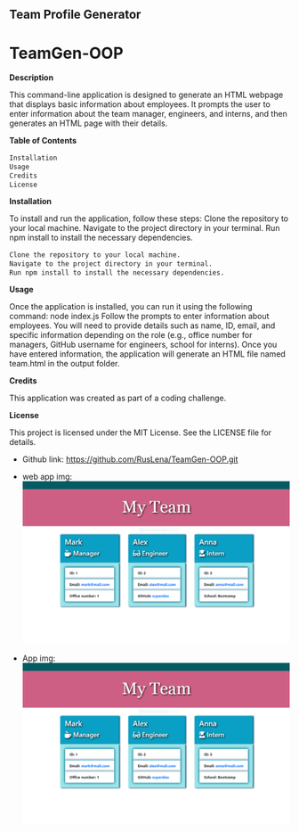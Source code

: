 ## Team Profile Generator
# TeamGen-OOP

**Description**

This command-line application is designed to generate an HTML webpage that displays basic information about employees. It prompts the user to enter information about the team manager, engineers, and interns, and then generates an HTML page with their details.

**Table of Contents**



    Installation
    Usage
    Credits
    License

**Installation**

To install and run the application, follow these steps:
Clone the repository to your local machine.
Navigate to the project directory in your terminal.
Run npm install to install the necessary dependencies.


    Clone the repository to your local machine.
    Navigate to the project directory in your terminal.
    Run npm install to install the necessary dependencies.


**Usage**

Once the application is installed, you can run it using the following command:
node index.js
Follow the prompts to enter information about employees. You will need to provide details such as name, ID, email, and specific information depending on the role (e.g., office number for managers, GitHub username for engineers, school for interns). Once you have entered information, the application will generate an HTML file named team.html in the output folder.

**Credits**

  This application was created as part of a coding challenge.

**License**

  This project is licensed under the MIT License. See the LICENSE file for details.

* Github link: https://github.com/RusLena/TeamGen-OOP.git

* web app img: ![alt text](challenge/assets/html-gen.PNG)

* App img: ![alt text](challenge/assets/html-gen.PNG)

